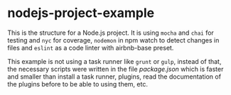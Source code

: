 nodejs-project-example
===
This is the structure for a Node.js project. It is using `mocha` and `chai` for testing and `nyc` for coverage, `nodemon` in npm watch to detect changes in files and `eslint` as a code linter with airbnb-base preset.

This example is not using a task runner like `grunt` or `gulp`, instead of that, the necessary scripts were written in the file *package.json* which is faster and smaller than install a task runner, plugins, read the documentation of the plugins before to be able to using them, etc.
